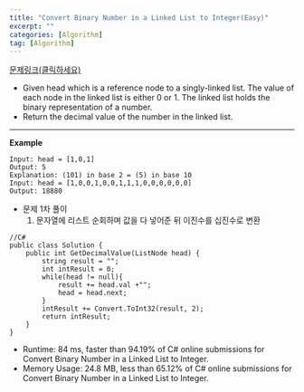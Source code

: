 ```yaml
---
title: "Convert Binary Number in a Linked List to Integer(Easy)"
excerpt: ""
categories: [Algorithm]
tag: [Algorithm]
---
```

[문제링크(클릭하세요)](https://leetcode.com/problems/convert-binary-number-in-a-linked-list-to-integer/)
+ Given head which is a reference node to a singly-linked list. The value of each node in the linked list is either 0 or 1. The linked list holds the binary representation of a number.
+ Return the decimal value of the number in the linked list.
---
**Example**

```
Input: head = [1,0,1]
Output: 5
Explanation: (101) in base 2 = (5) in base 10
Input: head = [1,0,0,1,0,0,1,1,1,0,0,0,0,0,0]
Output: 18880
```

+ 문제 1차 풀이
  1. 문자열에 리스트 순회하며 값을 다 넣어준 뒤 이진수를 십진수로 변환


```
//C#
public class Solution {
    public int GetDecimalValue(ListNode head) {
        string result = "";
        int intResult = 0;
        while(head != null){
            result += head.val +"";
            head = head.next;
        }
        intResult += Convert.ToInt32(result, 2);
        return intResult;
    }
}
```
+ Runtime: 84 ms, faster than 94.19% of C# online submissions for Convert Binary Number in a Linked List to Integer.
+ Memory Usage: 24.8 MB, less than 65.12% of C# online submissions for Convert Binary Number in a Linked List to Integer.

